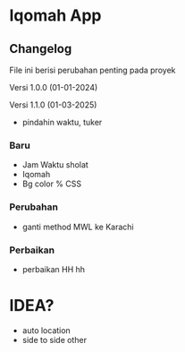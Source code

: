 # Iqomah App

## Changelog

File ini berisi perubahan penting pada proyek

Versi 1.0.0 (01-01-2024)

Versi 1.1.0 (01-03-2025)
- pindahin waktu, tuker

### Baru

 - Jam Waktu sholat
 - Iqomah
 - Bg color % CSS

### Perubahan 
 - ganti method MWL ke Karachi

### Perbaikan
 - perbaikan HH hh



# IDEA?
- auto location
- side to side other